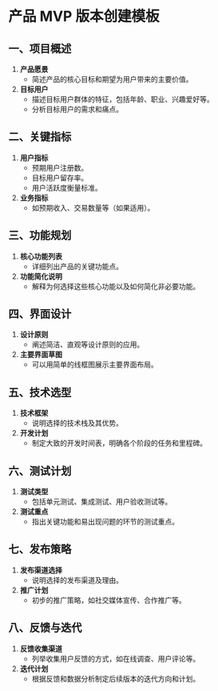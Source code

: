 # 产品 MVP 版本创建模板

## 一、项目概述

1. **产品愿景**
   - 简述产品的核心目标和期望为用户带来的主要价值。
2. **目标用户**
   - 描述目标用户群体的特征，包括年龄、职业、兴趣爱好等。
   - 分析目标用户的需求和痛点。

## 二、关键指标

1. **用户指标**
   - 预期用户注册数。
   - 目标用户留存率。
   - 用户活跃度衡量标准。
2. **业务指标**
   - 如预期收入、交易数量等（如果适用）。

## 三、功能规划

1. **核心功能列表**
   - 详细列出产品的关键功能点。
2. **功能简化说明**
   - 解释为何选择这些核心功能以及如何简化非必要功能。

## 四、界面设计

1. **设计原则**
   - 阐述简洁、直观等设计原则的应用。
2. **主要界面草图**
   - 可以用简单的线框图展示主要界面布局。

## 五、技术选型

1. **技术框架**
   - 说明选择的技术栈及其优势。
2. **开发计划**
   - 制定大致的开发时间表，明确各个阶段的任务和里程碑。

## 六、测试计划

1. **测试类型**
   - 包括单元测试、集成测试、用户验收测试等。
2. **测试重点**
   - 指出关键功能和易出现问题的环节的测试重点。

## 七、发布策略

1. **发布渠道选择**
   - 说明选择的发布渠道及理由。
2. **推广计划**
   - 初步的推广策略，如社交媒体宣传、合作推广等。

## 八、反馈与迭代

1. **反馈收集渠道**
   - 列举收集用户反馈的方式，如在线调查、用户评论等。
2. **迭代计划**
   - 根据反馈和数据分析制定后续版本的迭代方向和计划。
